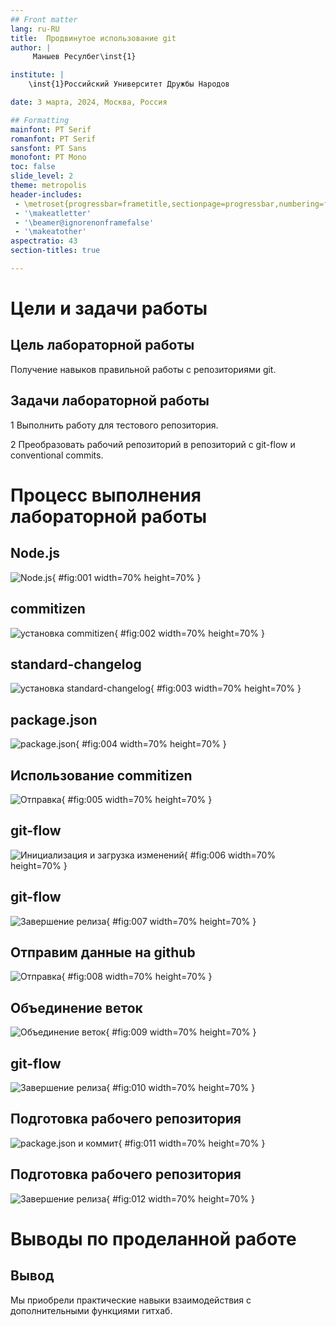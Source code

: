 ```yaml
---
## Front matter
lang: ru-RU
title:  Продвинутое использование git
author: |
	 Маныев Ресулбег\inst{1}

institute: |
	\inst{1}Российский Университет Дружбы Народов

date: 3 марта, 2024, Москва, Россия

## Formatting
mainfont: PT Serif
romanfont: PT Serif
sansfont: PT Sans
monofont: PT Mono
toc: false
slide_level: 2
theme: metropolis
header-includes: 
 - \metroset{progressbar=frametitle,sectionpage=progressbar,numbering=fraction}
 - '\makeatletter'
 - '\beamer@ignorenonframefalse'
 - '\makeatother'
aspectratio: 43
section-titles: true

---
```


# Цели и задачи работы

## Цель лабораторной работы

Получение навыков правильной работы с репозиториями git.

## Задачи лабораторной работы

1 Выполнить работу для тестового репозитория.

2 Преобразовать рабочий репозиторий в репозиторий с git-flow и conventional commits.

# Процесс выполнения лабораторной работы

## Node.js

![Node.js](image/01.png){ #fig:001 width=70% height=70% }

## commitizen

![установка commitizen](image/02.png){ #fig:002 width=70% height=70% }

## standard-changelog

![установка standard-changelog](image/03.png){ #fig:003 width=70% height=70% }

## package.json

![package.json](image/04.png){ #fig:004 width=70% height=70% }

## Использование commitizen

![Отправка](image/05.png){ #fig:005 width=70% height=70% }

## git-flow

![Инициализация и загрузка изменений](image/06.png){ #fig:006 width=70% height=70% }

## git-flow

![Завершение релиза](image/07.png){ #fig:007 width=70% height=70% }

## Отправим данные на github

![Отправка](image/08.png){ #fig:008 width=70% height=70% }

## Объединение веток

![Объединение веток](image/09.png){ #fig:009 width=70% height=70% }

## git-flow

![Завершение релиза](image/10.png){ #fig:010 width=70% height=70% }

## Подготовка рабочего репозитория

![package.json и коммит](image/11.png){ #fig:011 width=70% height=70% }

## Подготовка рабочего репозитория

![Завершение релиза](image/12.png){ #fig:012 width=70% height=70% }

# Выводы по проделанной работе

## Вывод

Мы приобрели практические навыки взаимодействия с дополнительными функциями гитхаб.
